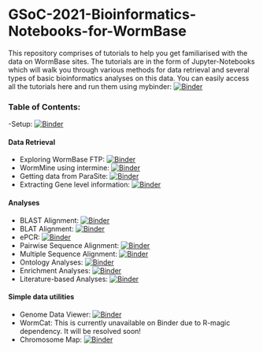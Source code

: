 # GSoC-2021-Bioinformatics-Notebooks-for-WormBase

This repository comprises of tutorials to help you get familiarised with the data on WormBase sites. The tutorials are in the form of Jupyter-Notebooks which will walk you through various methods for data retrieval and several types of basic bioinformatics analyses on this data.
You can easily access all the tutorials here and run them using mybinder: [![Binder](https://mybinder.org/badge_logo.svg)](https://mybinder.org/v2/gh/WormBase/gsoc-2021-bioinformatics-notebooks/da6ac22cfa80b3a6ef72b9d0ec476b57301ff51f)

### Table of Contents:

-Setup: [![Binder](https://mybinder.org/badge_logo.svg)](https://mybinder.org/v2/gh/WormBase/gsoc-2021-bioinformatics-notebooks/e46e2b3f99b4622cc19e587214292a1aef89e258?filepath=Tutorial-00-setup.ipynb)

#### Data Retrieval
- Exploring WormBase FTP: [![Binder](https://mybinder.org/badge_logo.svg)](https://mybinder.org/v2/gh/WormBase/gsoc-2021-bioinformatics-notebooks/e46e2b3f99b4622cc19e587214292a1aef89e258?filepath=Tutorial-01-retrieve-data-ftp.ipynb)
- WormMine using intermine: [![Binder](https://mybinder.org/badge_logo.svg)](https://mybinder.org/v2/gh/WormBase/gsoc-2021-bioinformatics-notebooks/e46e2b3f99b4622cc19e587214292a1aef89e258?filepath=Tutorial-02-retrieve-data-wormmine.ipynb)
- Getting data from ParaSite: [![Binder](https://mybinder.org/badge_logo.svg)](https://mybinder.org/v2/gh/WormBase/gsoc-2021-bioinformatics-notebooks/e46e2b3f99b4622cc19e587214292a1aef89e258?filepath=Tutorial-03-retrieve-data-parasite.ipynb)
- Extracting Gene level information: [![Binder](https://mybinder.org/badge_logo.svg)](https://mybinder.org/v2/gh/WormBase/gsoc-2021-bioinformatics-notebooks/e46e2b3f99b4622cc19e587214292a1aef89e258?filepath=Tutorial-04-essential-gene-info.ipynb)

#### Analyses
 - BLAST Alignment: [![Binder](https://mybinder.org/badge_logo.svg)](https://mybinder.org/v2/gh/WormBase/gsoc-2021-bioinformatics-notebooks/e46e2b3f99b4622cc19e587214292a1aef89e258?filepath=Tutorial-05-analysis-blast-alignment.ipynb)
 - BLAT Alignment: [![Binder](https://mybinder.org/badge_logo.svg)](https://mybinder.org/v2/gh/WormBase/gsoc-2021-bioinformatics-notebooks/e46e2b3f99b4622cc19e587214292a1aef89e258?filepath=Tutorial-06-analysis-blat-alignment.ipynb)
 - ePCR: [![Binder](https://mybinder.org/badge_logo.svg)](https://mybinder.org/v2/gh/WormBase/gsoc-2021-bioinformatics-notebooks/e46e2b3f99b4622cc19e587214292a1aef89e258?filepath=Tutorial-07-analysis-epcr-alignment.ipynb)
 - Pairwise Sequence Alignment: [![Binder](https://mybinder.org/badge_logo.svg)](https://mybinder.org/v2/gh/WormBase/gsoc-2021-bioinformatics-notebooks/e46e2b3f99b4622cc19e587214292a1aef89e258?filepath=Tutorial-08-analysis-pairwise-alignment.ipynb)
 - Multiple Sequence Alignment: [![Binder](https://mybinder.org/badge_logo.svg)](https://mybinder.org/v2/gh/WormBase/gsoc-2021-bioinformatics-notebooks/e46e2b3f99b4622cc19e587214292a1aef89e258?filepath=Tutorial-09-analysis-multiple-alignment.ipynb)
 - Ontology Analyses: [![Binder](https://mybinder.org/badge_logo.svg)](https://mybinder.org/v2/gh/WormBase/gsoc-2021-bioinformatics-notebooks/e46e2b3f99b4622cc19e587214292a1aef89e258?filepath=Tutorial-10-analysis-ontology.ipynb)
 - Enrichment Analyses: [![Binder](https://mybinder.org/badge_logo.svg)](https://mybinder.org/v2/gh/WormBase/gsoc-2021-bioinformatics-notebooks/e46e2b3f99b4622cc19e587214292a1aef89e258?filepath=Tutorial-11-analysis-enrichment.ipynb)
 - Literature-based Analyses: [![Binder](https://mybinder.org/badge_logo.svg)](https://mybinder.org/v2/gh/WormBase/gsoc-2021-bioinformatics-notebooks/e46e2b3f99b4622cc19e587214292a1aef89e258?filepath=Tutorial-12-analysis-literature.ipynb)
 
 #### Simple data utilities
 - Genome Data Viewer: [![Binder](https://mybinder.org/badge_logo.svg)](https://mybinder.org/v2/gh/WormBase/gsoc-2021-bioinformatics-notebooks/e46e2b3f99b4622cc19e587214292a1aef89e258?filepath=Tutorial-13-utilities-genome-data-viewer.ipynb)
 - WormCat: This is currently unavailable on Binder due to R-magic dependency. It will be resolved soon!
 - Chromosome Map: [![Binder](https://mybinder.org/badge_logo.svg)](https://mybinder.org/v2/gh/WormBase/gsoc-2021-bioinformatics-notebooks/e46e2b3f99b4622cc19e587214292a1aef89e258?filepath=Tutorial-15-utilities-chromosome-map.ipynb)
